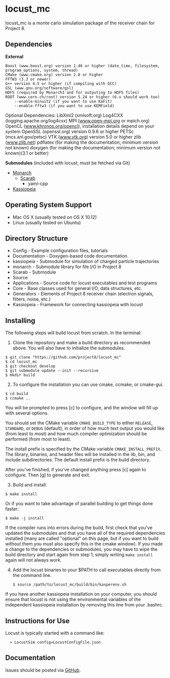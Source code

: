locust_mc
=========

locust_mc is a monte carlo simulation package of the receiver chain for Project 8.

Dependencies
------------
**External**

    Boost (www.boost.org) version 1.46 or higher (date_time, filesystem, program_options, system, thread)
    CMake (www.cmake.org) version 2.8 or higher
    FFTW3 (3.3 or newer)
    G++ version 4.5 or higher (if compiling with GCC)
    GSL (www.gnu.org/software/gsl)
    HDF5 (required by Monarch3 and for outputing to HDF5 files)
    ROOT (www.cern.ch/root) version 5.24 or higher (6.x should work too)
        --enable-minuit2 (if you want to use KaFit)
        --enable-fftw3 (if you want to use KEMField)

Optional Dependencies:
    LibXml2 (xmlsoft.org)
    Log4CXX (logging.apache.org/log4cxx)
    MPI (www.open-mpi.org or mpich.org)
    OpenCL (www.khronos.org/opencl), installation details depend on your system
    OpenSSL (openssl.org) version 0.9.6 or higher
    PETSc (mcs.anl.gov/petsc)
    VTK (www.vtk.org) version 5.0 or higher
    zlib (www.zlib.net)
    pdflatex (for making the documentation; minimum version not known)
    doxygen (for making the documentation; minimum version not known)(3.1 or better)

**Submodules** (included with locust; must be fetched via Git)
- [Monarch](https://github.com/project8/monarch)
  - [Scarab](https://github.com/project8/scarab)
    - yaml-cpp
- [Kassiopeia](https://github.com/project8/kassiopeia)


Operating System Support
------------------------

* Mac OS X (usually tested on OS X 10.12)
* Linux (usually tested on Ubuntu)


Directory Structure
-------------------

*  Config - Example configuration files, tutorials
*  Documentation - Doxygen-based code documentation.
*  kassiopeia - Submodule for simulation of charged particle trajectories
*  monarch - Submodule library for file I/O in Project 8
*  Scarab - Submodule
*  Source
  *  Applications - Source code for locust executables and test programs
  *  Core - Base classes used for general I/O, data structures, etc.
  *  Generators - Elements of Project 8 receiver chain (electron signals, filters, noise, etc.)
  *  Kassiopeia - Framework for connecting kassiopeia with locust

Installing
----------

The following steps will build locust from scratch.  In the terminal:

1. Clone the repository and make a build directory as recommended above. You will also have to initialize the submodules.
  ```
  $ git clone "https://github.com/project8/locust_mc"
  $ cd locust_mc
  $ git checkout develop
  $ git submodule update --init --recursive
  $ mkdir build
  ```

2. To configure the installation you can use cmake, ccmake, or cmake-gui.

  ```
  $ cd build
  $ ccmake ..
  ```

  You will be prompted to press [c] to configure, and the window will fill up with several options. 

  You should set the CMake variable `CMAKE_BUILD_TYPE` to either `RELEASE`, `STANDARD`, or `DEBUG` (default), in order
  of how much text output you would like (from least to most) and how much compiler optimization
  should be performed (from most to least).

  The install prefix is specified by the CMake variable `CMAKE_INSTALL_PREFIX`.
  The library, binaries, and header files will be installed in the
  lib, bin, and include subdirectories. The default install prefix is the
  build directory.

  After you've finished, if you've changed anything press [c] again to configure.  Then [g] to generate and exit.

3. Build and install.

  ```
  $ make install
  ```

  Or if you want to take advantage of parallel building to get things done faster:
  ```
  $ make -j install
  ```

  If the compiler runs into errors during the build, first check that you've updated the submodules and that you have all of the required dependencies installed (many are called "optional" on this page, but if you want to build without them you must also specify this in the cmake window). If you made a change to the dependencies or submodules, you may have to wipe the build directory and start again from step 1; simply writing `make install` again will not always work. 

4. Add the locust binaries to your $PATH to call executables directly from the command line.
    ```
    $ source /path/to/locust_mc/build/bin/kasperenv.sh 
    ```
  If you have another kassiopeia installation on your computer, you should ensure that locust is not using the environmental variables of the independent kassiopeia installation by removing this line from your .bashrc.



Instructions for Use
--------------------

Locust is typically started with a command like:
```
  > LocustSim config=LocustConfigFile.json
```

Documentation
-------------

Issues should be posted via [GitHub](https://github.com/project8/locust_mc/issues).
